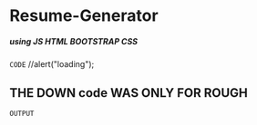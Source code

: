 # Resume-Generator

##### using JS HTML BOOTSTRAP CSS
<code>CODE</code>
//alert("loading");


## THE DOWN code WAS ONLY FOR ROUGH

<code>OUTPUT<code>
